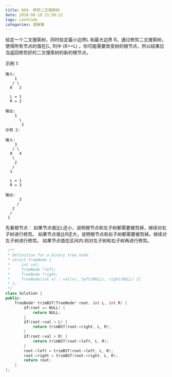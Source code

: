 ```yaml
---
title: 669. 修剪二叉搜索树
date: 2018-08-10 21:50:12
tags: LeetCode
categories: 题解集
---
```


给定一个二叉搜索树，同时给定最小边界L 和最大边界 R。通过修剪二叉搜索树，使得所有节点的值在[L, R]中 (R>=L) 。你可能需要改变树的根节点，所以结果应当返回修剪好的二叉搜索树的新的根节点。

示例 1:
```
输入: 
    1
   / \
  0   2

  L = 1
  R = 2

输出: 
    1
      \
       2
示例 2:

输入: 
    3
   / \
  0   4
   \
    2
   /
  1

  L = 1
  R = 3

输出: 
      3
     / 
   2   
  /
 1
```
 先看根节点：
如果节点值比L还小，说明根节点和左子树都需要被剪掉，继续对右子树进行修剪。
如果节点值比R还大，说明根节点和右子树都需要被剪掉。继续对左子树进行修剪。
如果节点值在区间内:则对左子树和右子树再进行修剪。
 
```cpp
 /**
 * Definition for a binary tree node.
 * struct TreeNode {
 *     int val;
 *     TreeNode *left;
 *     TreeNode *right;
 *     TreeNode(int x) : val(x), left(NULL), right(NULL) {}
 * };
 */
class Solution {
public:
    TreeNode* trimBST(TreeNode* root, int L, int R) {
        if(root == NULL) {
            return NULL;
        }
        if(root->val < L) {
            return trimBST(root->right, L, R);
        }
        if(root->val > R) {
            return trimBST(root->left, L, R);
        }
        root->left = trimBST(root->left, L, R);
        root->right = trimBST(root->right, L, R);
        return root;
    }
};
```